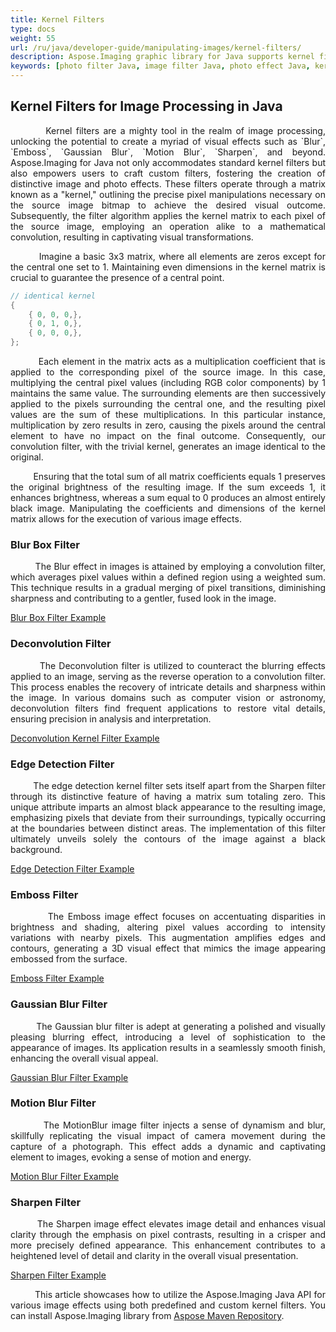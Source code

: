 ```yaml
---
title: Kernel Filters
type: docs
weight: 55
url: /ru/java/developer-guide/manipulating-images/kernel-filters/
description: Aspose.Imaging graphic library for Java supports kernel filters such Emboss, Blur, MotionBlur as well as custom kernels.
keywords: [photo filter Java, image filter Java, photo effect Java, kernel filter, blur image, emboss image, motion blur filter, kernel matrix, convolution filter, blur box filter, gaussian blur, custom kernel filter]
---
```


## Kernel Filters for Image Processing in Java

<p align='justify'>
&nbsp;&nbsp;&nbsp;&nbsp;&nbsp;&nbsp;&nbsp;&nbsp;
Kernel filters are a mighty tool in the realm of image processing, unlocking the potential to create a myriad of visual effects such as `Blur`, `Emboss`, `Gaussian Blur`, `Motion Blur`, `Sharpen`, and beyond. Aspose.Imaging for Java not only accommodates standard kernel filters but also empowers users to craft custom filters, fostering the creation of distinctive image and photo effects. These filters operate through a matrix known as a "kernel," outlining the precise pixel manipulations necessary on the source image bitmap to achieve the desired visual outcome. Subsequently, the filter algorithm applies the kernel matrix to each pixel of the source image, employing an operation alike to a mathematical convolution, resulting in captivating visual transformations.
</p>

<p align='justify'>
&nbsp;&nbsp;&nbsp;&nbsp;&nbsp;&nbsp;&nbsp;&nbsp;
Imagine a basic 3x3 matrix, where all elements are zeros except for the central one set to 1. Maintaining even dimensions in the kernel matrix is crucial to guarantee the presence of a central point.
</p>

```java
// identical kernel
{
    { 0, 0, 0,},
    { 0, 1, 0,},
    { 0, 0, 0,},
};
```

<p align='justify'>
&nbsp;&nbsp;&nbsp;&nbsp;&nbsp;&nbsp;&nbsp;&nbsp;
Each element in the matrix acts as a multiplication coefficient that is applied to the corresponding pixel of the source image. In this case, multiplying the central pixel values (including RGB color components) by 1 maintains the same value. The surrounding elements are then successively applied to the pixels surrounding the central one, and the resulting pixel values are the sum of these multiplications. In this particular instance, multiplication by zero results in zero, causing the pixels around the central element to have no impact on the final outcome. Consequently, our convolution filter, with the trivial kernel, generates an image identical to the original.
</p>

<p align='justify'>
&nbsp;&nbsp;&nbsp;&nbsp;&nbsp;&nbsp;&nbsp;&nbsp;
Ensuring that the total sum of all matrix coefficients equals 1 preserves the original brightness of the resulting image. If the sum exceeds 1, it enhances brightness, whereas a sum equal to 0 produces an almost entirely black image. Manipulating the coefficients and dimensions of the kernel matrix allows for the execution of various image effects.
</p>

<style>
   .frame {
    border: 2px solid darkgray;
    padding: 5px;
    margin: 10px 0 5px 5px;
    background: #f0f0f0;
    align-items: center;
   }
   .marginauto {
    margin: 10px auto 20px;
    display: block;
   }
   .frame figcaption {
    margin: 0 auto;
    display: flex;
    flex-direction: row;
    justify-content: center;
   }
</style>

### Blur Box Filter

<p align='justify'>
&nbsp;&nbsp;&nbsp;&nbsp;&nbsp;&nbsp;&nbsp;&nbsp;
The Blur effect in images is attained by employing a convolution filter, which averages pixel values within a defined region using a weighted sum. This technique results in a gradual merging of pixel transitions, diminishing sharpness and contributing to a gentler, fused look in the image.
</p>

<a href="./blur-filter/">Blur Box Filter Example</a>

### Deconvolution Filter

<p align='justify'>
&nbsp;&nbsp;&nbsp;&nbsp;&nbsp;&nbsp;&nbsp;&nbsp;
The Deconvolution filter is utilized to counteract the blurring effects applied to an image, serving as the reverse operation to a convolution filter. This process enables the recovery of intricate details and sharpness within the image. In various domains such as computer vision or astronomy, deconvolution filters find frequent applications to restore vital details, ensuring precision in analysis and interpretation.
</p>

<a href="./deconvolution-filter/">Deconvolution Kernel Filter Example</a>

### Edge Detection Filter

<p align='justify'>
&nbsp;&nbsp;&nbsp;&nbsp;&nbsp;&nbsp;&nbsp;&nbsp;
The edge detection kernel filter sets itself apart from the Sharpen filter through its distinctive feature of having a matrix sum totaling zero. This unique attribute imparts an almost black appearance to the resulting image, emphasizing pixels that deviate from their surroundings, typically occurring at the boundaries between distinct areas. The implementation of this filter ultimately unveils solely the contours of the image against a black background.
</p>

<a href="./edge-detection-filter/">Edge Detection Filter Example</a>

### Emboss Filter

<p align='justify'>
&nbsp;&nbsp;&nbsp;&nbsp;&nbsp;&nbsp;&nbsp;&nbsp;
The Emboss image effect focuses on accentuating disparities in brightness and shading, altering pixel values according to intensity variations with nearby pixels. This augmentation amplifies edges and contours, generating a 3D visual effect that mimics the image appearing embossed from the surface.
</p>

<a href="./emboss-filter/">Emboss Filter Example</a>

### Gaussian Blur Filter

<p align='justify'>
&nbsp;&nbsp;&nbsp;&nbsp;&nbsp;&nbsp;&nbsp;&nbsp;
The Gaussian blur filter is adept at generating a polished and visually pleasing blurring effect, introducing a level of sophistication to the appearance of images. Its application results in a seamlessly smooth finish, enhancing the overall visual appeal.
</p>

<a href="./gaussian-blur-filter/">Gaussian Blur Filter Example</a>

### Motion Blur Filter

<p align='justify'>
&nbsp;&nbsp;&nbsp;&nbsp;&nbsp;&nbsp;&nbsp;&nbsp;
The MotionBlur image filter injects a sense of dynamism and blur, skillfully replicating the visual impact of camera movement during the capture of a photograph. This effect adds a dynamic and captivating element to images, evoking a sense of motion and energy.
</p>

<a href="./motion-blur-filter/">Motion Blur Filter Example</a>

### Sharpen Filter

<p align='justify'>
&nbsp;&nbsp;&nbsp;&nbsp;&nbsp;&nbsp;&nbsp;&nbsp;
The Sharpen image effect elevates image detail and enhances visual clarity through the emphasis on pixel contrasts, resulting in a crisper and more precisely defined appearance. This enhancement contributes to a heightened level of detail and clarity in the overall visual presentation.
</p>

<a href="./sharpen-filter/">Sharpen Filter Example</a>

<p align='justify'>
&nbsp;&nbsp;&nbsp;&nbsp;&nbsp;&nbsp;&nbsp;&nbsp;
This article showcases how to utilize the Aspose.Imaging Java API for various image effects using both predefined and custom kernel filters. You can install Aspose.Imaging library from <a href="https://releases.aspose.com/ru/java/repo/com/aspose/aspose-imaging/">Aspose Maven Repository</a>.
</p>
